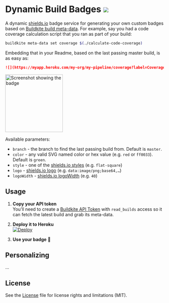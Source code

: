 # Dynamic Build Badges ![](https://img.shields.io/badge/Woot-100%-green.svg?style=flat-square)

A dynamic [shields.io](http://shields.io) badge service for generating your own custom badges based on [Buildkite build meta-data](https://buildkite.com/docs/guides/build-meta-data). For example, say you had a code coverage calculation script that you ran as part of your build:

```bash
buildkite meta-data set coverage $(./calculate-code-coverage)
```

Embedding that in your Readme, based on the last passing master build, is as easy as:

```markdown
![](https://myapp.heroku.com/my-org/my-pipeline/coverage?label=Coverage)
```

<img width="183" alt="Screenshot showing the badge" src="https://cloud.githubusercontent.com/assets/153/14534212/7dcfdf06-02ab-11e6-9dd3-d63c637c609f.png">

Available parameters:

* `branch` - the branch to find the last passing build from. Default is `master`.
* `color` - any valid SVG named color or hex value (e.g. `red` or `ff0033`). Default is `green`.
* `style` - one of the [shields.io styles](http://shields.io/#styles) (e.g. `flat-square`)
* `logo` - [shields.io logo](http://shields.io/#styles) (e.g. `data:image/png;base64,…`)
* `logoWidth` - [shields.io logoWidth](http://shields.io/#styles) (e.g. `40`)

## Usage

1. **Copy your API token**<br>You’ll need to create a [Buildkite API Token]() with `read_builds` access so it can fetch the latest build and grab its meta-data.

1. **Deploy it to Heroku** <br>[![Deploy](https://www.herokucdn.com/deploy/button.svg)](https://heroku.com/deploy)

4. **Use your badge** :tada:

## Personalizing

...

## License

See the [License](License.md) file for license rights and limitations (MIT).
